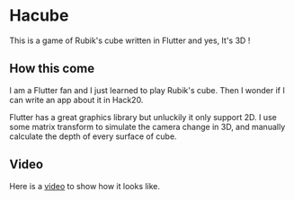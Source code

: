 # Hacube

This is a game of Rubik's cube written in Flutter and yes, It's 3D !

## How this come

I am a Flutter fan and I just learned to play Rubik's cube. 
Then I wonder if I can write an app about it in Hack20. 

Flutter has a great graphics library but unluckily it only support 2D. 
I use some matrix transform to simulate the camera change in 3D, 
and manually calculate the depth of every surface of cube.

## Video

Here is a [video](https://www.youtube.com/watch?v=-Dd-tQKp1ug) to show how it looks like.

